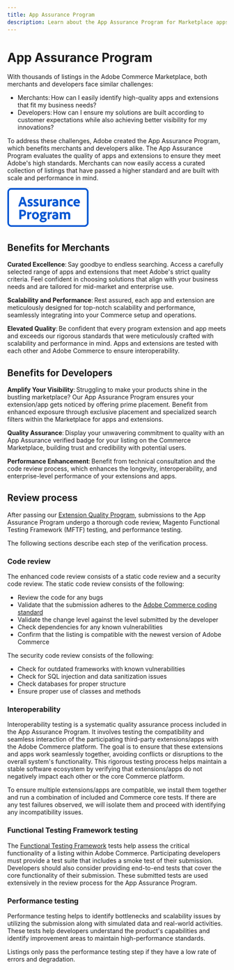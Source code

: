 ```yaml
---
title: App Assurance Program
description: Learn about the App Assurance Program for Marketplace apps and extensions for Adobe Commerce.
---
```


# App Assurance Program

With thousands of listings in the Adobe Commerce Marketplace, both merchants and developers face similar challenges:

- Merchants: How can I easily identify high-quality apps and extensions that fit my business needs?
- Developers: How can I ensure my solutions are built according to customer expectations while also achieving better visibility for my innovations?

To address these challenges, Adobe created the App Assurance Program, which benefits merchants and developers alike. The App Assurance Program evaluates the quality of apps and extensions to ensure they meet Adobe's high standards. Merchants can now easily access a curated collection of listings that have passed a higher standard and are built with scale and performance in mind.

![assurance badge](_images/assurance-badge.png)

## Benefits for Merchants

**Curated Excellence**: Say goodbye to endless searching. Access a carefully selected range of apps and extensions that meet Adobe's strict quality criteria. Feel confident in choosing solutions that align with your business needs and are tailored for mid-market and enterprise use.

**Scalability and Performance**: Rest assured, each app and extension are meticulously designed for top-notch scalability and performance, seamlessly integrating into your Commerce setup and operations.

**Elevated Quality**: Be confident that every program extension and app meets and exceeds our rigorous standards that were meticulously crafted with scalability and performance in mind. Apps and extensions are tested with each other and Adobe Commerce to ensure interoperability.

## Benefits for Developers

**Amplify Your Visibility**: Struggling to make your products shine in the bustling marketplace? Our App Assurance Program ensures your extension/app gets noticed by offering prime placement. Benefit from enhanced exposure through exclusive placement and specialized search filters within the Marketplace for apps and extensions.

**Quality Assurance**: Display your unwavering commitment to quality with an App Assurance verified badge for your listing on the Commerce Marketplace, building trust and credibility with potential users.

**Performance Enhancement**: Benefit from technical consultation and the code review process, which enhances the longevity, interoperability, and enterprise-level performance of your extensions and apps.

## Review process

After passing our [Extension Quality Program](./extension-quality-program.md), submissions to the App Assurance Program undergo a thorough code review, Magento Functional Testing Framework (MFTF) testing, and performance testing.

The following sections describe each step of the verification process.

### Code review

The enhanced code review consists of a static code review and a security code review. The static code review consists of the following:

- Review the code for any bugs
- Validate that the submission adheres to the [Adobe Commerce coding standard](https://github.com/magento/magento-coding-standard)
- Validate the change level against the level submitted by the developer
- Check dependencies for any known vulnerabilities
- Confirm that the listing is compatible with the newest version of Adobe Commerce

The security code review consists of the following:

- Check for outdated frameworks with known vulnerabilities
- Check for SQL injection and data sanitization issues
- Check databases for proper structure
- Ensure proper use of classes and methods

### Interoperability

Interoperability testing is a systematic quality assurance process included in the App Assurance Program. It involves testing the compatibility and seamless interaction of the participating third-party extensions/apps with the Adobe Commerce platform. The goal is to ensure that these extensions and apps work seamlessly together, avoiding conflicts or disruptions to the overall system's functionality. This rigorous testing process helps maintain a stable software ecosystem by verifying that extensions/apps do not negatively impact each other or the core Commerce platform.

To ensure multiple extensions/apps are compatible, we install them together and run a combination of included and Commerce core tests. If there are any test failures observed, we will isolate them and proceed with identifying any incompatibility issues.

### Functional Testing Framework testing

The [Functional Testing Framework](https://developer.adobe.com/commerce/testing/functional-testing-framework/) tests help assess the critical functionality of a listing within Adobe Commerce. Participating developers must provide a test suite that includes a smoke test of their submission. Developers should also consider providing end-to-end tests that cover the core functionality of their submission. These submitted tests are used extensively in the review process for the App Assurance Program.

### Performance testing

Performance testing helps to identify bottlenecks and scalability issues by utilizing the submission along with simulated data and real-world activities. These tests help developers understand the product's capabilities and identify improvement areas to maintain high-performance standards.

Listings only pass the performance testing step if they have a low rate of errors and degradation.
